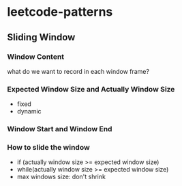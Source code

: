 # leetcode-patterns

## Sliding Window
### Window Content
what do we want to record in each window frame?


### Expected Window Size and Actually Window Size
- fixed
- dynamic

### Window Start and Window End

### How to slide the window
- if (actually window size >= expected window size)
- while(actually window size >= expected window size)
- max windows size: don't shrink